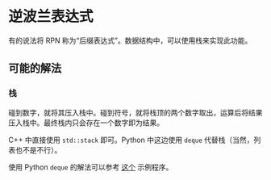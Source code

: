 # 逆波兰表达式

有的说法将 RPN 称为“后缀表达式”。数据结构中，可以使用栈来实现此功能。

## 可能的解法

### 栈

碰到数字，就将其压入栈中。碰到符号，就将栈顶的两个数字取出，运算后将结果压入栈中。最终栈内只会存在一个数字即为结果。

C++ 中直接使用 `std::stack` 即可。Python 中这边使用 `deque` 代替栈（当然，列表也不是不行）。

使用 Python `deque` 的解法可以参考 [这个](https://github.com/NoSparkHere/ZFun2023/blob/main/problems/algorithm_problems/std/3.py) 示例程序。
